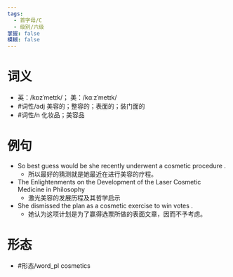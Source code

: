 ```yaml
---
tags:
  - 首字母/C
  - 级别/六级
掌握: false
模糊: false
---
```

# 词义
- 英：/kɒzˈmetɪk/； 美：/kɑːzˈmetɪk/
- #词性/adj  美容的；整容的；表面的；装门面的
- #词性/n  化妆品；美容品
# 例句
- So best guess would be she recently underwent a cosmetic procedure .
	- 所以最好的猜测就是她最近在进行美容的疗程。
- The Enlightenments on the Development of the Laser Cosmetic Medicine in Philosophy
	- 激光美容的发展历程及其哲学启示
- She dismissed the plan as a cosmetic exercise to win votes .
	- 她认为这项计划是为了赢得选票所做的表面文章，因而不予考虑。
# 形态
- #形态/word_pl cosmetics
